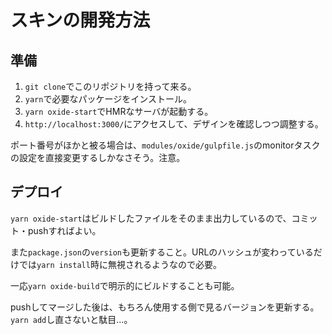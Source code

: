 # スキンの開発方法

## 準備

1. `git clone`でこのリポジトリを持って来る。
2. `yarn`で必要なパッケージをインストール。
3. `yarn oxide-start`でHMRなサーバが起動する。
4. `http://localhost:3000/`にアクセスして、デザインを確認しつつ調整する。

ポート番号がほかと被る場合は、`modules/oxide/gulpfile.js`のmonitorタスクの設定を直接変更するしかなさそう。注意。


## デプロイ

`yarn oxide-start`はビルドしたファイルをそのまま出力しているので、コミット・pushすればよい。

また`package.json`の`version`も更新すること。URLのハッシュが変わっているだけでは`yarn install`時に無視されるようなので必要。

一応`yarn oxide-build`で明示的にビルドすることも可能。

pushしてマージした後は、もちろん使用する側で見るバージョンを更新する。`yarn add`し直さないと駄目…。
